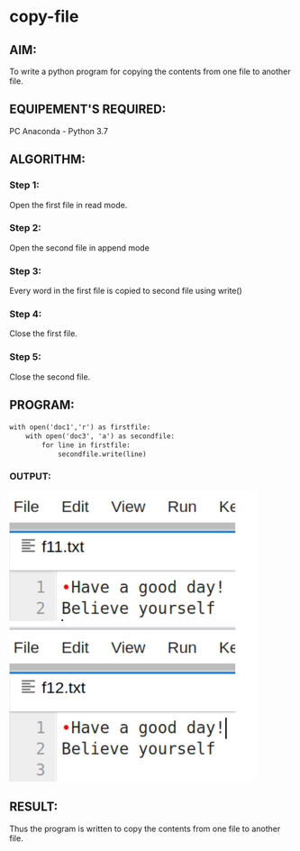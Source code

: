 # copy-file
## AIM:
To write a python program for copying the contents from one file to another file.
## EQUIPEMENT'S REQUIRED: 
PC
Anaconda - Python 3.7
## ALGORITHM: 
### Step 1:
Open the first file in read mode.
### Step 2: 
Open the second file in append mode
### Step 3: 
Every word in the first file is copied to second file using write()
### Step 4:  
Close the first file.
### Step 5: 
Close the second file.

## PROGRAM:
```
with open('doc1','r') as firstfile:
    with open('doc3', 'a') as secondfile:
        for line in firstfile: 
            secondfile.write(line)
```
### OUTPUT:
![output](/out3.png)


## RESULT:
Thus the program is written to copy the contents from one file to another file.